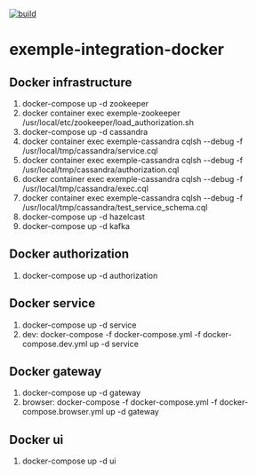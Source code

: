 [![build](https://github.com/doudouchat/exemple-integration-docker/workflows/build/badge.svg)](https://github.com/doudouchat/exemple-integration-docker/actions)

# exemple-integration-docker

## Docker infrastructure

<ol>
<li>docker-compose up -d zookeeper</li>
<li>docker container exec exemple-zookeeper /usr/local/etc/zookeeper/load_authorization.sh</li>
<li>docker-compose up -d cassandra</li>
<li>docker container exec exemple-cassandra cqlsh --debug -f /usr/local/tmp/cassandra/service.cql</li>
<li>docker container exec exemple-cassandra cqlsh --debug -f /usr/local/tmp/cassandra/authorization.cql</li>
<li>docker container exec exemple-cassandra cqlsh --debug -f /usr/local/tmp/cassandra/exec.cql</li>
<li>docker container exec exemple-cassandra cqlsh --debug -f /usr/local/tmp/cassandra/test_service_schema.cql</li>
<li>docker-compose up -d hazelcast</li>
<li>docker-compose up -d kafka</li>
</ol>

## Docker authorization

<ol>
<li>docker-compose up -d authorization</li>
</ol>

## Docker service

<ol>
<li>docker-compose up -d service</li>
<li>dev: docker-compose -f docker-compose.yml -f docker-compose.dev.yml up -d service</li>
</ol>

## Docker gateway

<ol>
<li>docker-compose up -d gateway</li>
<li>browser: docker-compose -f docker-compose.yml -f docker-compose.browser.yml up -d gateway</li>
</ol>

## Docker ui

<ol>
<li>docker-compose up -d ui</li>
</ol>
